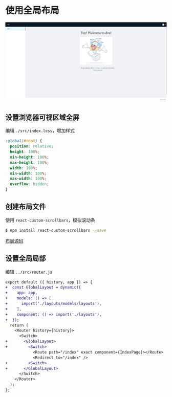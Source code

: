 # 使用全局布局

![预览图](./images/layouts.png)

## 设置浏览器可视区域全屏

编辑 `./src/index.less`，增加样式

```css
:global(#root) {
  position: relative;
  height: 100%;
  min-height: 100%;
  max-height: 100%;
  width: 100%;
  min-width: 100%;
  max-width: 100%;
  overflow: hidden;
}
```

## 创建布局文件

使用 `react-custom-scrollbars`，模拟滚动条

```bash
$ npm install react-custom-scrollbars --save
```

[布局源码](../src/layouts)

## 设置全局局部

编辑 `../src/router.js`

```diff
export default ({ history, app }) => {
+  const GlobalLayout = dynamic({
+    app: app,
+    models: () => [
+      import('./layouts/models/layouts'),
+    ],
+    component: () => import('./layouts'),
+  });
  return (
    <Router history={history}>
      <Switch>
+       <GlobalLayout>
+         <Switch>
            <Route path="/index" exact component={IndexPage}></Route>
            <Redirect to="/index" />
+         <Switch>
+       </GlobalLayout>
      </Switch>
    </Router>
  );
};
```
